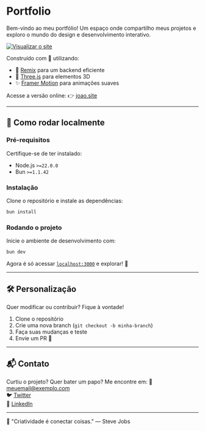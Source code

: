 # Portfolio

Bem-vindo ao meu portfólio! Um espaço onde compartilho meus projetos e exploro o mundo do design e desenvolvimento interativo.

[![Visualizar o site]([https://i.imgur.com/BqUEwOw.png)](https://portifolio-ivory-phi.vercel.app/)

Construído com 💜 utilizando:
- 🚀 [Remix](https://remix.run/) para um backend eficiente
- 🎨 [Three.js](https://threejs.org/) para elementos 3D
- ✨ [Framer Motion](https://www.framer.com/motion/) para animações suaves

Acesse a versão online: 👉 [joao.site]([https://pinuya.site](https://portifolio-ivory-phi.vercel.app/))

---

## 🚀 Como rodar localmente

### **Pré-requisitos**
Certifique-se de ter instalado:
- Node.js `>=22.0.0`
- Bun `>=1.1.42`

### **Instalação**
Clone o repositório e instale as dependências:

```bash
bun install
```

### **Rodando o projeto**
Inicie o ambiente de desenvolvimento com:

```bash
bun dev
```

Agora é só acessar [`localhost:3000`](http://localhost:3000) e explorar! 🌟

---

## 🛠️ Personalização
Quer modificar ou contribuir? Fique à vontade!
1. Clone o repositório
2. Crie uma nova branch (`git checkout -b minha-branch`)
3. Faça suas mudanças e teste
4. Envie um PR 🚀

---

## 📬 Contato
Curtiu o projeto? Quer bater um papo? Me encontre em:
📧 [meuemail@exemplo.com](mailto:meuemail@exemplo.com)  
🐦 [Twitter](https://twitter.com/exemplo)  
💼 [LinkedIn](https://linkedin.com/in/exemplo)

---

🎨 "Criatividade é conectar coisas." — Steve Jobs
